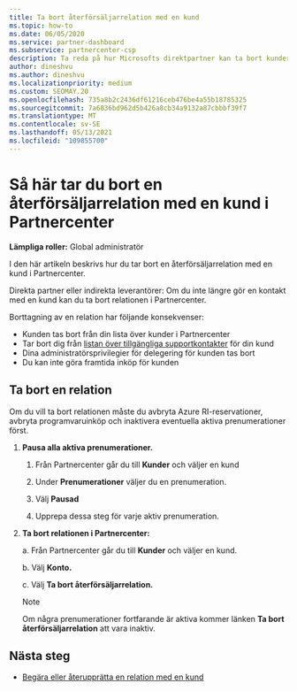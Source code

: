 ```yaml
---
title: Ta bort återförsäljarrelation med en kund
ms.topic: how-to
ms.date: 06/05/2020
ms.service: partner-dashboard
ms.subservice: partnercenter-csp
description: Ta reda på hur Microsofts direktpartner kan ta bort kunder från listan, ta bort delegerade administratörsbehörigheter och sluta stödja eller köpa för en kund.
author: dineshvu
ms.author: dineshvu
ms.localizationpriority: medium
ms.custom: SEOMAY.20
ms.openlocfilehash: 735a8b2c2436df61216ceb476be4a55b18785325
ms.sourcegitcommit: 7a6836bd962d5b426a8cb34a9132a87cbbbf39f7
ms.translationtype: MT
ms.contentlocale: sv-SE
ms.lasthandoff: 05/13/2021
ms.locfileid: "109855700"
---
```

# <a name="how-to-remove-a-reseller-relationship-with-a-customer-in-partner-center"></a>Så här tar du bort en återförsäljarrelation med en kund i Partnercenter

**Lämpliga roller:** Global administratör

I den här artikeln beskrivs hur du tar bort en återförsäljarrelation med en kund i Partnercenter.

Direkta partner eller indirekta leverantörer: Om du inte längre gör en kontakt med en kund kan du ta bort relationen i Partnercenter.

Borttagning av en relation har följande konsekvenser:

- Kunden tas bort från din lista över kunder i Partnercenter
- Tar bort dig från [listan över tillgängliga supportkontakter](assign-support-contacts.md) för din kund
- Dina administratörsprivilegier för delegering för kunden tas bort
- Du kan inte göra framtida inköp för kunden

## <a name="how-to-remove-a-relationship"></a>Ta bort en relation

Om du vill ta bort relationen måste du avbryta Azure RI-reservationer, avbryta programvaruinköp och inaktivera eventuella aktiva prenumerationer först.

1. **Pausa alla aktiva prenumerationer.**

   1. Från Partnercenter går du till **Kunder** och väljer en kund

   2. Under **Prenumerationer** väljer du en prenumeration.

   3. Välj **Pausad**

   4. Upprepa dessa steg för varje aktiv prenumeration.

2. **Ta bort relationen i Partnercenter:**

   a. Från Partnercenter går du till **Kunder** och väljer en kund.

   b. Välj **Konto.**

   c. Välj **Ta bort återförsäljarrelation.**

   > [!NOTE]
   > Om några prenumerationer fortfarande är aktiva kommer länken **Ta bort återförsäljarrelation** att vara inaktiv.

## <a name="next-steps"></a>Nästa steg

- [Begära eller återupprätta en relation med en kund](request-a-relationship-with-a-customer.md)

